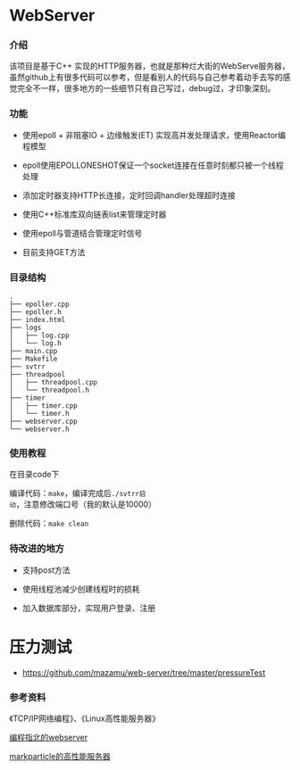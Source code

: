 # WebServer

### 介绍

该项目是基于C++ 实现的HTTP服务器，也就是那种烂大街的WebServe服务器，虽然github上有很多代码可以参考，但是看别人的代码与自己参考着动手去写的感觉完全不一样，很多地方的一些细节只有自己写过，debug过，才印象深刻。

### 功能

+ 使用epoll + 非阻塞IO + 边缘触发(ET) 实现高并发处理请求，使用Reactor编程模型

+ epoll使用EPOLLONESHOT保证一个socket连接在任意时刻都只被一个线程处理

+ 添加定时器支持HTTP长连接，定时回调handler处理超时连接

+ 使用C++标准库双向链表list来管理定时器

+ 使用epoll与管道结合管理定时信号

+ 目前支持GET方法

### 目录结构


```
.
├── epoller.cpp
├── epoller.h
├── index.html
├── logs
│   ├── log.cpp
│   └── log.h
├── main.cpp
├── Makefile
├── svtrr
├── threadpool
│   ├── threadpool.cpp
│   └── threadpool.h
├── timer
│   ├── timer.cpp
│   └── timer.h
├── webserver.cpp
└── webserver.h
```


### 使用教程

在目录code下

编译代码：`make`，编译完成后`./svtrr启动`，注意修改端口号（我的默认是10000）

删除代码：`make clean`

### 待改进的地方

+ 支持post方法

+ 使用线程池减少创建线程时的损耗

+ 加入数据库部分，实现用户登录、注册

# 压力测试
- https://github.com/mazamu/web-server/tree/master/pressureTest

### 参考资料

《TCP/IP网络编程》、《Linux高性能服务器》

[编程指北的webserver](https://github.com/imarvinle/WebServer)

[markparticle的高性能服务器](https://github.com/markparticle/WebServer)

